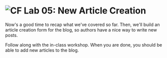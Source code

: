 ![CF](https://i.imgur.com/7v5ASc8.png)  Lab 05: New Article Creation
=======

Now's a good time to recap what we've covered so far. Then, we'll build an article creation form for the blog, so authors have a nice way to write new posts.

Follow along with the in-class workshop. When you are done, you should be able to add new articles to the blog.
